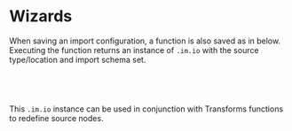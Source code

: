 Wizards
=======

When saving an import configuration, a function is also
saved as in below. Executing the function returns an
instance of `.im.io` with the source type/location and
import schema set.


```q

    
    
```


This `.im.io` instance can be used in conjunction with 
Transforms functions to redefine source nodes.


```q

    
```